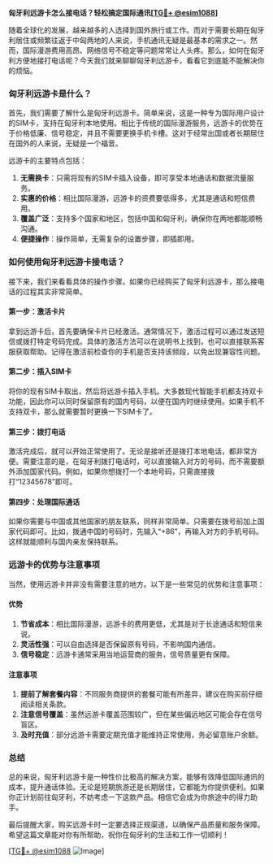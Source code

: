 **匈牙利远游卡怎么接电话？轻松搞定国际通讯[[TG💪+ @esim1088](https://t.me/s/esim1088)]**

随着全球化的发展，越来越多的人选择到国外旅行或工作。而对于需要长期在匈牙利居住或频繁往返于中匈两地的人来说，手机通讯无疑是最基本的需求之一。然而，国际漫游费用高昂、网络信号不稳定等问题常常让人头疼。那么，如何在匈牙利方便地接打电话呢？今天我们就来聊聊匈牙利远游卡，看看它到底能不能解决你的烦恼。

### 匈牙利远游卡是什么？

首先，我们需要了解什么是匈牙利远游卡。简单来说，这是一种专为国际用户设计的SIM卡，支持在匈牙利本地使用。相比于传统的国际漫游服务，远游卡的优势在于价格低廉、信号稳定，并且不需要更换手机卡槽。这对于经常出国或者长期居住在国外的人来说，无疑是一个福音。

远游卡的主要特点包括：
1. **无需换卡**：只需将现有的SIM卡插入设备，即可享受本地通话和数据流量服务。
2. **实惠的价格**：相比国际漫游，远游卡的资费要低得多，尤其是通话和短信费用。
3. **覆盖广泛**：支持多个国家和地区，包括中国和匈牙利，确保你在两地都能顺畅沟通。
4. **便捷操作**：操作简单，无需复杂的设置步骤，即插即用。

### 如何使用匈牙利远游卡接电话？

接下来，我们来看看具体的操作步骤。如果你已经购买了匈牙利远游卡，那么接电话的过程其实非常简单。

#### 第一步：激活卡片
拿到远游卡后，首先要确保卡片已经激活。通常情况下，激活过程可以通过发送短信或拨打特定号码完成。具体的激活方法可以在说明书上找到，也可以直接联系客服获取帮助。记得在激活前检查你的手机是否支持该频段，以免出现兼容性问题。

#### 第二步：插入SIM卡
将你的现有SIM卡取出，然后将远游卡插入手机。大多数现代智能手机都支持双卡功能，因此你可以同时保留原有的国内号码，以便在国内时继续使用。如果手机不支持双卡，那么就需要暂时更换一下SIM卡了。

#### 第三步：拨打电话
激活完成后，就可以开始正常使用了。无论是接听还是拨打本地电话，都非常方便。需要注意的是，在匈牙利拨打电话时，可以直接输入对方的号码，而不需要额外添加国家代码。例如，如果你想拨打一个本地号码，只需直接拨打“12345678”即可。

#### 第四步：处理国际通话
如果你需要与中国或其他国家的朋友联系，同样非常简单。只需要在拨号前加上国家代码即可。比如，拨通中国的号码时，先输入“+86”，再输入对方的手机号码。这样就能顺利与国内亲友保持联系。

### 远游卡的优势与注意事项

当然，使用远游卡并非没有需要注意的地方。以下是一些常见的优势和注意事项：

#### 优势
1. **节省成本**：相比国际漫游，远游卡的费用更低，尤其是对于长途通话和短信来说。
2. **灵活性强**：可以自由选择是否保留原有号码，不影响国内通信。
3. **信号稳定**：远游卡通常采用当地运营商的服务，信号质量更有保障。

#### 注意事项
1. **提前了解套餐内容**：不同服务商提供的套餐可能有所差异，建议在购买前仔细阅读相关条款。
2. **注意信号覆盖**：虽然远游卡覆盖范围较广，但在某些偏远地区可能会存在信号盲区。
3. **及时充值**：部分远游卡需要定期充值才能维持正常使用，务必留意账户余额。

### 总结

总的来说，匈牙利远游卡是一种性价比极高的解决方案，能够有效降低国际通讯的成本，提升通话体验。无论是短期旅游还是长期居住，它都能为你提供便利。如果你正计划前往匈牙利，不妨考虑一下这款产品。相信它会成为你旅途中的得力助手。

最后提醒大家，购买远游卡时一定要选择正规渠道，以确保产品质量和服务保障。希望这篇文章能对你有所帮助，祝你在匈牙利的生活和工作一切顺利！

[[TG💪+ @esim1088](https://t.me/s/esim1088) ![Image](https://i.postimg.cc/4NQfJmqS/Snipaste-2025-05-13-00-14-12.png)]